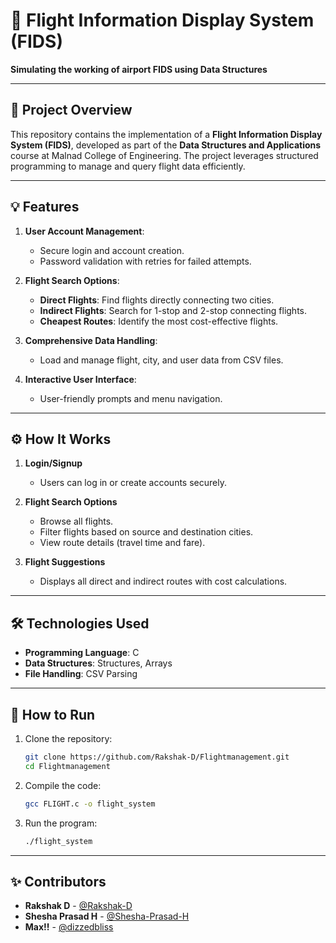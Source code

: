 # 🚀 Flight Information Display System (FIDS)  
**Simulating the working of airport FIDS using Data Structures**

---

## 📌 **Project Overview**  
This repository contains the implementation of a **Flight Information Display System (FIDS)**, developed as part of the **Data Structures and Applications** course at Malnad College of Engineering. The project leverages structured programming to manage and query flight data efficiently.  

---

## 💡 **Features**  

1. **User Account Management**:  
   - Secure login and account creation.  
   - Password validation with retries for failed attempts.  

2. **Flight Search Options**:  
   - **Direct Flights**: Find flights directly connecting two cities.  
   - **Indirect Flights**: Search for 1-stop and 2-stop connecting flights.  
   - **Cheapest Routes**: Identify the most cost-effective flights.  

3. **Comprehensive Data Handling**:  
   - Load and manage flight, city, and user data from CSV files.  

4. **Interactive User Interface**:  
   - User-friendly prompts and menu navigation.  

---

## ⚙️ **How It Works**  

1. **Login/Signup**  
   - Users can log in or create accounts securely.  

2. **Flight Search Options**  
   - Browse all flights.  
   - Filter flights based on source and destination cities.  
   - View route details (travel time and fare).  

3. **Flight Suggestions**  
   - Displays all direct and indirect routes with cost calculations.  

---

## 🛠 **Technologies Used**  
- **Programming Language**: C  
- **Data Structures**: Structures, Arrays  
- **File Handling**: CSV Parsing  

---

## 📝 **How to Run**  

1. Clone the repository:  
   ```bash
   git clone https://github.com/Rakshak-D/Flightmanagement.git
   cd Flightmanagement 
   ```  

2. Compile the code:  
   ```bash
   gcc FLIGHT.c -o flight_system
   ```  

3. Run the program:  
   ```bash
   ./flight_system
   ```  

---

## ✨ **Contributors**  
- **Rakshak D** - [@Rakshak-D](https://github.com/Rakshak-D)
- **Shesha Prasad H** - [@Shesha-Prasad-H](https://github.com/Shesha2705)
- **Max!!** - [@dizzedbliss](https://github.com/dizziedbliss)
